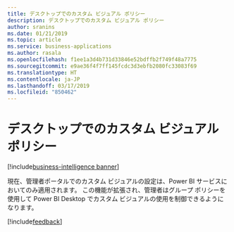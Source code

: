 ```yaml
---
title: デスクトップでのカスタム ビジュアル ポリシー
description: デスクトップでのカスタム ビジュアル ポリシー
author: sranins
ms.date: 01/21/2019
ms.topic: article
ms.service: business-applications
ms.author: rasala
ms.openlocfilehash: f1ee1a3d4b731d33846e52bdffb2f749f48a7775
ms.sourcegitcommit: e9ae36f4f7ff145fcdc3d3ebfb2080fc33083f69
ms.translationtype: HT
ms.contentlocale: ja-JP
ms.lasthandoff: 03/17/2019
ms.locfileid: "850462"
---
```

#  <a name="custom-visual-policy-in-desktop"></a>デスクトップでのカスタム ビジュアル ポリシー
[!include[business-intelligence banner](../../includes/business-intelligence.md)]


現在、管理者ポータルでのカスタム ビジュアルの設定は、Power BI サービスにおいてのみ適用されます。 この機能が拡張され、管理者はグループ ポリシーを使用して Power BI Desktop でカスタム ビジュアルの使用を制御できるようになります。  

[!include[feedback](../includes/service-feedback.md)]
